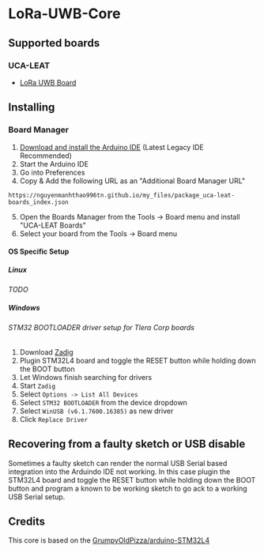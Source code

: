 # LoRa-UWB-Core

## Supported boards

### UCA-LEAT
 * [LoRa UWB Board](https://leat.univ-cotedazur.fr/)

## Installing

### Board Manager

 1. [Download and install the Arduino IDE](https://www.arduino.cc/en/Main/Software) (Latest Legacy IDE Recommended)
 2. Start the Arduino IDE
 3. Go into Preferences
 4. Copy & Add the following URL as an "Additional Board Manager URL"
 ```
 https://nguyenmanhthao996tn.github.io/my_files/package_uca-leat-boards_index.json
 ```
 5. Open the Boards Manager from the Tools -> Board menu and install "UCA-LEAT Boards"
 6. Select your board from the Tools -> Board menu

#### OS Specific Setup

##### Linux

<i>TODO</i>

#####  Windows

###### STM32 BOOTLOADER driver setup for Tlera Corp boards

 1. Download [Zadig](http://zadig.akeo.ie)
 2. Plugin STM32L4 board and toggle the RESET button while holding down the BOOT button
 3. Let Windows finish searching for drivers
 4. Start ```Zadig```
 5. Select ```Options -> List All Devices```
 6. Select ```STM32 BOOTLOADER``` from the device dropdown
 7. Select ```WinUSB (v6.1.7600.16385)``` as new driver
 8. Click ```Replace Driver```

## Recovering from a faulty sketch or USB disable

 Sometimes a faulty sketch can render the normal USB Serial based integration into the Arduindo IDE not working. In this case plugin the STM32L4 board and toggle the RESET button while holding down the BOOT button and program a known to be working sketch to go ack to a working USB Serial setup.


## Credits

This core is based on the [GrumpyOldPizza/arduino-STM32L4](https://github.com/GrumpyOldPizza/arduino-STM32L4)
